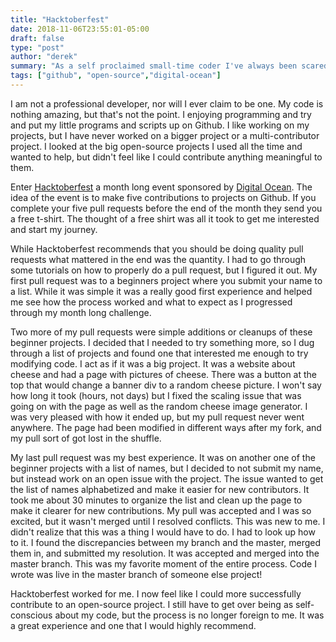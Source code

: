 ```yaml
---
title: "Hacktoberfest"
date: 2018-11-06T23:55:01-05:00
draft: false
type: "post"
author: "derek"
summary: "As a self proclaimed small-time coder I've always been scared to contribute to open-source projects, but I decided to change that."
tags: ["github", "open-source","digital-ocean"]
---
```


I am not a professional developer, nor will I ever claim to be one. My code is nothing amazing, but that's not the point. I enjoying programming and try and put my little programs and scripts up on Github. I like working on my projects, but I have never worked on a bigger project or a multi-contributor project. I looked at the big open-source projects I used all the time and wanted to help, but didn't feel like I could contribute anything meaningful to them. 

Enter [Hacktoberfest](https://hacktoberfest.digitalocean.com/) a month long event sponsored by [Digital Ocean](https://www.digitalocean.com/). The idea of the event is to make five contributions to projects on Github. If you complete your five pull requests before the end of the month they send you a free t-shirt. The thought of a free shirt was all it took to get me interested and start my journey.

While Hacktoberfest recommends that you should be doing quality pull requests what mattered in the end was the quantity. I had to go through some tutorials on how to properly do a pull request, but I figured it out. My first pull request was to a beginners project where you submit your name to a list. While it was simple it was a really good first experience and helped me see how the process worked and what to expect as I progressed through my month long challenge.

Two more of my pull requests were simple additions or cleanups of these beginner projects. I decided that I needed to try something more, so I dug through a list of projects and found one that interested me enough to try modifying code. I act as if it was a big project. It was a website about cheese and had a page with pictures of cheese. There was a button at the top that would change a banner div to a random cheese picture. I won't say how long it took (hours, not days) but I fixed the scaling issue that was going on with the page as well as the random cheese image generator. I was very pleased with how it ended up, but my pull request never went anywhere. The page had been modified in different ways after my fork, and my pull sort of got lost in the shuffle. 

My last pull request was my best experience. It was on another one of the beginner projects with a list of names, but I decided to not submit my name, but instead work on an open issue with the project. The issue wanted to get the list of names alphabetized and make it easier for new contributors. It took me about 30 minutes to organize the list and clean up the page to make it clearer for new contributions. My pull was accepted and I was so excited, but it wasn't merged until I resolved conflicts. This was new to me. I didn't realize that this was a thing I would have to do. I had to look up how to it. I found the discrepancies between my branch and the master, merged them in, and submitted my resolution. It was accepted and merged into the master branch. This was my favorite moment of the entire process. Code I wrote was live in the master branch of someone else project!

Hacktoberfest worked for me. I now feel like I could more successfully contribute to an open-source project. I still have to get over being as self-conscious about my code, but the process is no longer foreign to me. It was a great experience and one that I would highly recommend.